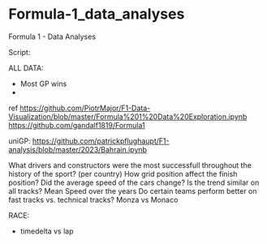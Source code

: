 # Formula-1_data_analyses
Formula 1 - Data Analyses




Script:


ALL DATA:

  * Most GP wins
  *
  
ref
https://github.com/PiotrMajor/F1-Data-Visualization/blob/master/Formula%201%20Data%20Exploration.ipynb
https://github.com/gandalf1819/Formula1
  
uniGP: https://github.com/patrickpflughaupt/F1-analysis/blob/master/2023/Bahrain.ipynb  

What drivers and constructors were the most successfull throughout the history of the sport? (per country)
How grid position affect the finish position?
Did the average speed of the cars change? Is the trend similar on all tracks? Mean Speed over the years
Do certain teams perform better on fast tracks vs. technical tracks? Monza vs Monaco
 
RACE:
  
  * timedelta vs lap
